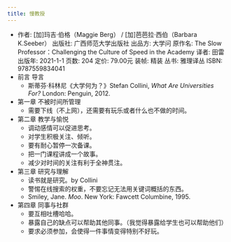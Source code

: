 ```yaml
---
title: 慢教授
---
```


- 作者: [加]玛吉·伯格（Maggie Berg） / [加]芭芭拉·西伯（Barbara K.Seeber）
  出版社: 广西师范大学出版社
  出品方: 大学问
  原作名: The Slow Professor：Challenging the Culture of Speed in the Academy
  译者: 田雷
  出版年: 2021-1-1
  页数: 204
  定价: 79.00元
  装帧: 精装
  丛书: 雅理译丛
  ISBN: 9787559834041
- 前言 导言
    - 斯蒂芬·科林尼《大学何为？》Stefan Collini, _What Are Universities For?_ London: Penguin, 2012.
- 第一章 不被时间所管理
    - 需要下线（不上网），还需要有玩乐或者什么也不做的时间。
- 第二章 教学与愉悦
    - 调动感情可以促进思考。
    - 对学生积极关注、倾听。
    - 要有耐心暂停一次备课。
    - 把一门课程讲成一个故事。
    - 减少对时间的关注有利于全神贯注。
- 第三章 研究与理解
    - 读书就是研究。by Collini
    - 警惕在线搜索的权重，不要忘记无法用关键词概括的东西。
    - Smiley, Jane. _Moo_. New York: Fawcett Columbine, 1995.
- 第四章 同事与社群
    - 要互相吐槽哈哈。
    - 暴露自己的缺点可以帮助其他同事。（我觉得暴露给学生也可以帮助他们）
    - 要求必须参加，会使得一件事情变得特别不好玩。